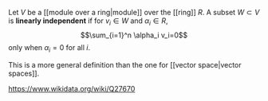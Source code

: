Let $V$ be a [[module over a ring|module]] over the [[ring]] $R$. A subset $W \subset V$ is **linearly independent** if for $v_i \in W$ and $\alpha_i \in R$, $$\sum_{i=1}^n \alpha_i v_i=0$$ only when $\alpha_i = 0$ for all $i$.

This is a more general definition than the one for [[vector space|vector spaces]].

https://www.wikidata.org/wiki/Q27670